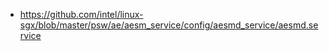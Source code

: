 - https://github.com/intel/linux-sgx/blob/master/psw/ae/aesm_service/config/aesmd_service/aesmd.service

